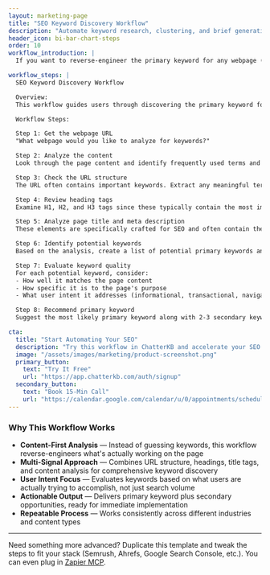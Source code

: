 ```yaml
---
layout: marketing-page
title: "SEO Keyword Discovery Workflow"
description: "Automate keyword research, clustering, and brief generation using ChatterKB."
header_icon: bi-bar-chart-steps
order: 10
workflow_introduction: |
  If you want to reverse-engineer the primary keyword for any webpage (and find some secondary gold while you’re at it), here’s a step-by-step workflow you can run directly in ChatterKB.

workflow_steps: |
  SEO Keyword Discovery Workflow

  Overview:
  This workflow guides users through discovering the primary keyword for a webpage through content analysis rather than direct questioning. Follow each step **exactly** as described. Map Steps to the Step Numbers and Titles provided below.

  Workflow Steps:

  Step 1: Get the webpage URL
  "What webpage would you like to analyze for keywords?"

  Step 2: Analyze the content
  Look through the page content and identify frequently used terms and phrases. Pay special attention to words that appear in the first paragraph and those that repeat throughout the text.

  Step 3: Check the URL structure
  The URL often contains important keywords. Extract any meaningful terms from the URL path.

  Step 4: Review heading tags
  Examine H1, H2, and H3 tags since these typically contain the most important topics on the page.

  Step 5: Analyze page title and meta description
  These elements are specifically crafted for SEO and often contain the primary keyword.

  Step 6: Identify potential keywords
  Based on the analysis, create a list of potential primary keywords and secondary keyword opportunities.

  Step 7: Evaluate keyword quality
  For each potential keyword, consider:
  - How well it matches the page content
  - How specific it is to the page's purpose
  - What user intent it addresses (informational, transactional, navigational)

  Step 8: Recommend primary keyword
  Suggest the most likely primary keyword along with 2-3 secondary keyword opportunities.

cta:
  title: "Start Automating Your SEO"
  description: "Try this workflow in ChatterKB and accelerate your SEO content planning."
  image: "/assets/images/marketing/product-screenshot.png"
  primary_button:
    text: "Try It Free"
    url: "https://app.chatterkb.com/auth/signup"
  secondary_button:
    text: "Book 15-Min Call"
    url: "https://calendar.google.com/calendar/u/0/appointments/schedules/AcZssZ0oYQ10osj27ugUfwOrSoV893uJ-kWPhIKNBhII5bTlwc3j6HdkEunH29TciGeOttFjfxqEn92O"
---
```


### Why This Workflow Works

- **Content-First Analysis** — Instead of guessing keywords, this workflow reverse-engineers what's actually working on the page
- **Multi-Signal Approach** — Combines URL structure, headings, title tags, and content analysis for comprehensive keyword discovery
- **User Intent Focus** — Evaluates keywords based on what users are actually trying to accomplish, not just search volume
- **Actionable Output** — Delivers primary keyword plus secondary opportunities, ready for immediate implementation
- **Repeatable Process** — Works consistently across different industries and content types

---

Need something more advanced? Duplicate this template and tweak the steps to fit your stack (Semrush, Ahrefs, Google Search Console, etc.). You can even plug in [Zapier MCP](https://mcp.zapier.com). 